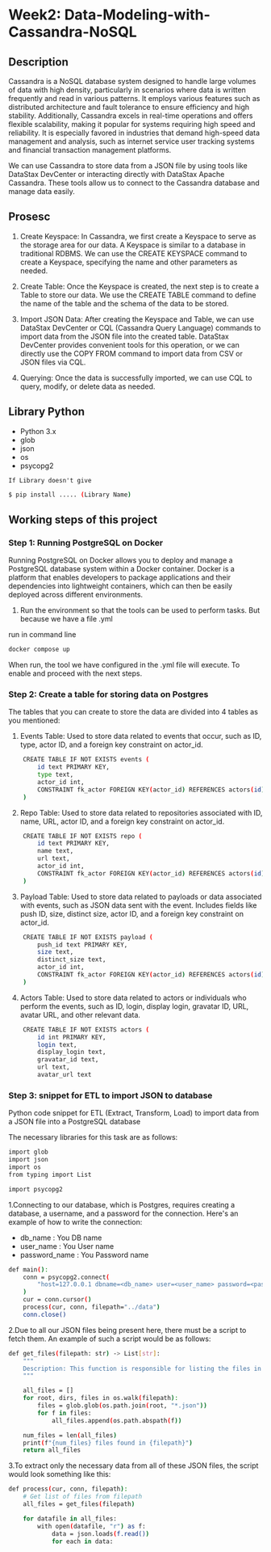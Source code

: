 # Week2: Data-Modeling-with-Cassandra-NoSQL

## Description
Cassandra is a NoSQL database system designed to handle large volumes of data with high density, particularly in scenarios where data is written frequently and read in various patterns. It employs various features such as distributed architecture and fault tolerance to ensure efficiency and high stability. Additionally, Cassandra excels in real-time operations and offers flexible scalability, making it popular for systems requiring high speed and reliability. It is especially favored in industries that demand high-speed data management and analysis, such as internet service user tracking systems and financial transaction management platforms.

We can use Cassandra to store data from a JSON file by using tools like DataStax DevCenter or interacting directly with DataStax Apache Cassandra. These tools allow us to connect to the Cassandra database and manage data easily.

## Prosesc
1. Create Keyspace:
   In Cassandra, we first create a Keyspace to serve as the storage area for our data. A Keyspace is similar to a database in
   traditional RDBMS. We can use the CREATE KEYSPACE command to create a Keyspace, specifying the name and other parameters as needed.

2. Create Table:
   Once the Keyspace is created, the next step is to create a Table to store our data. We use the CREATE TABLE command to define the
   name of the table and the schema of the data to be stored.

3. Import JSON Data:
   After creating the Keyspace and Table, we can use DataStax DevCenter or CQL (Cassandra Query Language) commands to import data from
   the JSON file into the created table. DataStax DevCenter provides convenient tools for this operation, or we can directly use the
   COPY FROM command to import data from CSV or JSON files via CQL.

4. Querying: Once the data is successfully imported, we can use CQL to query, modify, or delete data as needed.
  
## Library Python

- Python 3.x
- glob
- json
- os
- psycopg2 
  
`If Library doesn't give`
```bash
$ pip install ..... (Library Name)
```

## Working steps of this project
### Step 1: Running PostgreSQL on Docker
Running PostgreSQL on Docker allows you to deploy and manage a PostgreSQL database system within a Docker container. Docker is a platform that enables developers to package applications and their dependencies into lightweight containers, which can then be easily deployed across different environments.

1. Run the environment so that the tools can be used to perform tasks.
But because we have a file .yml

run in command line
```bash
docker compose up
```
When run, the tool we have configured in the .yml file will execute.
To enable and proceed with the next steps.

### Step 2: Create a table for storing data on Postgres
The tables that you can create to store the data are divided into 4 tables as you mentioned:

1. Events Table:
Used to store data related to events that occur, such as ID, type, actor ID, and a foreign key constraint on actor_id.
```bash
    CREATE TABLE IF NOT EXISTS events (
        id text PRIMARY KEY,
        type text,
        actor_id int,
        CONSTRAINT fk_actor FOREIGN KEY(actor_id) REFERENCES actors(id)
    )
```

2. Repo Table:
Used to store data related to repositories associated with ID, name, URL, actor ID, and a foreign key constraint on actor_id.

```bash
    CREATE TABLE IF NOT EXISTS repo (
        id text PRIMARY KEY,
        name text,
        url text,
        actor_id int,
        CONSTRAINT fk_actor FOREIGN KEY(actor_id) REFERENCES actors(id)
    )
```

3. Payload Table:
Used to store data related to payloads or data associated with events, such as JSON data sent with the event. Includes fields like push ID, size, distinct size, actor ID, and a foreign key constraint on actor_id.
```bash
    CREATE TABLE IF NOT EXISTS payload (
        push_id text PRIMARY KEY,
        size text,
        distinct_size text,
        actor_id int,
        CONSTRAINT fk_actor FOREIGN KEY(actor_id) REFERENCES actors(id)
    )
```
4. Actors Table:
Used to store data related to actors or individuals who perform the events, such as ID, login, display login, gravatar ID, URL, avatar URL, and other relevant data.

```bash
    CREATE TABLE IF NOT EXISTS actors (
        id int PRIMARY KEY,
        login text,
        display_login text,
        gravatar_id text,
        url text,
        avatar_url text
```

### Step 3: snippet for ETL to import JSON to database
Python code snippet for ETL (Extract, Transform, Load) to import data from a JSON file into a PostgreSQL database

The necessary libraries for this task are as follows:
```bash
import glob
import json
import os
from typing import List

import psycopg2
```

1.Connecting to our database, which is Postgres, requires creating a database, a username, and a password for the connection. Here's an example of how to write the connection:

- db_name : You DB name
- user_name : You User name
- password_name : You Password name
```bash
def main():
    conn = psycopg2.connect(
        "host=127.0.0.1 dbname=<db_name> user=<user_name> password=<password_name>"
    )
    cur = conn.cursor()
    process(cur, conn, filepath="../data")
    conn.close()
```

2.Due to all our JSON files being present here, there must be a script to fetch them. An example of such a script would be as follows:
```bash
def get_files(filepath: str) -> List[str]:
    """
    Description: This function is responsible for listing the files in a directory
    """

    all_files = []
    for root, dirs, files in os.walk(filepath):
        files = glob.glob(os.path.join(root, "*.json"))
        for f in files:
            all_files.append(os.path.abspath(f))

    num_files = len(all_files)
    print(f"{num_files} files found in {filepath}")
    return all_files
```
3.To extract only the necessary data from all of these JSON files, the script would look something like this:
```bash
def process(cur, conn, filepath):
    # Get list of files from filepath
    all_files = get_files(filepath)

    for datafile in all_files:
        with open(datafile, "r") as f:
            data = json.loads(f.read())
            for each in data:
```

